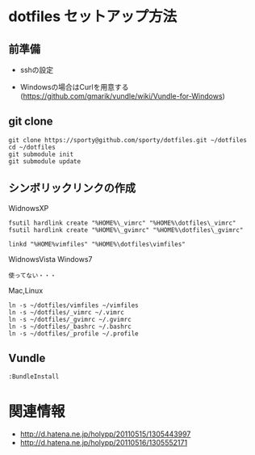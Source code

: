 dotfiles セットアップ方法
================================================

前準備
---------

* sshの設定
  
* Windowsの場合はCurlを用意する(https://github.com/gmarik/vundle/wiki/Vundle-for-Windows)


git clone
---------

```
git clone https://sporty@github.com/sporty/dotfiles.git ~/dotfiles
cd ~/dotfiles
git submodule init
git submodule update
```

シンボリックリンクの作成
---------

WidnowsXP

```
fsutil hardlink create "%HOME%\_vimrc" "%HOME%\dotfiles\_vimrc"
fsutil hardlink create "%HOME%\_gvimrc" "%HOME%\dotfiles\_gvimrc"

linkd "%HOME%vimfiles" "%HOME%\dotfiles\vimfiles"
```

WidnowsVista Windows7

```
使ってない・・・
```

Mac,Linux

```
ln -s ~/dotfiles/vimfiles ~/vimfiles
ln -s ~/dotfiles/_vimrc ~/.vimrc
ln -s ~/dotfiles/_gvimrc ~/.gvimrc
ln -s ~/dotfiles/_bashrc ~/.bashrc
ln -s ~/dotfiles/_profile ~/.profile
```

Vundle
---------

```
:BundleInstall
```

関連情報
=================

* http://d.hatena.ne.jp/holypp/20110515/1305443997
* http://d.hatena.ne.jp/holypp/20110516/1305552171

